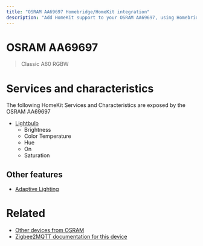 ```yaml
---
title: "OSRAM AA69697 Homebridge/HomeKit integration"
description: "Add HomeKit support to your OSRAM AA69697, using Homebridge, Zigbee2MQTT and homebridge-z2m."
---
```

<!---
This file has been GENERATED using src/docgen/docgen.ts
DO NOT EDIT THIS FILE MANUALLY!
-->
# OSRAM AA69697
> Classic A60 RGBW


# Services and characteristics
The following HomeKit Services and Characteristics are exposed by
the OSRAM AA69697

* [Lightbulb](../../light.md)
  * Brightness
  * Color Temperature
  * Hue
  * On
  * Saturation


## Other features
* [Adaptive Lighting](../../light.md)


# Related
* [Other devices from OSRAM](../index.md#osram)
* [Zigbee2MQTT documentation for this device](https://www.zigbee2mqtt.io/devices/AA69697.html)